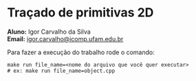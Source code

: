 # Traçado de primitivas 2D
**Aluno:** Igor Carvalho da Silva  
**Email:** igor.carvalho@icomp.ufam.edu.br

Para fazer a execução do trabalho rode o comando:
```
make run file_name=<nome do arquivo que você quer executar>
# ex: make run file_name=object.cpp
```
